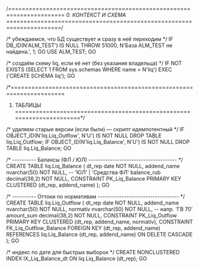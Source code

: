 /*======================================================================
  0.  КОНТЕКСТ И СХЕМА
======================================================================*/

/* убеждаемся, что БД существует и сразу в неё переходим */
IF DB_ID(N'ALM_TEST') IS NULL
    THROW 51000, N'База ALM_TEST не найдена.', 1;
GO
USE ALM_TEST;
GO

/* создаём схему liq, если её нет (без указания владельца) */
IF NOT EXISTS (SELECT 1 FROM sys.schemas WHERE name = N'liq')
    EXEC ('CREATE SCHEMA liq');
GO


/*======================================================================
  1.  ТАБЛИЦЫ
======================================================================*/

/* удаляем старые версии (если были) — скрипт идемпотентный */
IF OBJECT_ID(N'liq.Liq_Outflow', N'U') IS NOT NULL DROP TABLE liq.Liq_Outflow;
IF OBJECT_ID(N'liq.Liq_Balance', N'U') IS NOT NULL DROP TABLE liq.Liq_Balance;
GO

/* ---------- Балансы (ФЛ / ЮЛ) ------------------------------------- */
CREATE TABLE liq.Liq_Balance
(
    dt_rep      date          NOT NULL,
    addend_name nvarchar(50)  NOT NULL,   -- 'ЮЛ' | 'Средства ФЛ'
    balance_rub decimal(38,2) NOT NULL,
    CONSTRAINT PK_Liq_Balance
        PRIMARY KEY CLUSTERED (dt_rep, addend_name)
);
GO

/* ---------- Оттоки по нормативам ---------------------------------- */
CREATE TABLE liq.Liq_Outflow
(
    dt_rep      date          NOT NULL,
    addend_name nvarchar(50)  NOT NULL,
    normativ    nvarchar(50)  NOT NULL,   -- напр. 'ГВ 70'
    amount_sum  decimal(38,2) NOT NULL,
    CONSTRAINT PK_Liq_Outflow
        PRIMARY KEY CLUSTERED (dt_rep, addend_name, normativ),
    CONSTRAINT FK_Liq_Outflow_Balance
        FOREIGN KEY (dt_rep, addend_name)
        REFERENCES liq.Liq_Balance (dt_rep, addend_name)
        ON DELETE CASCADE
);
GO

/* индекс по дате для быстрых выборок */
CREATE NONCLUSTERED INDEX IX_Liq_Balance_dt
    ON liq.Liq_Balance (dt_rep);
GO

